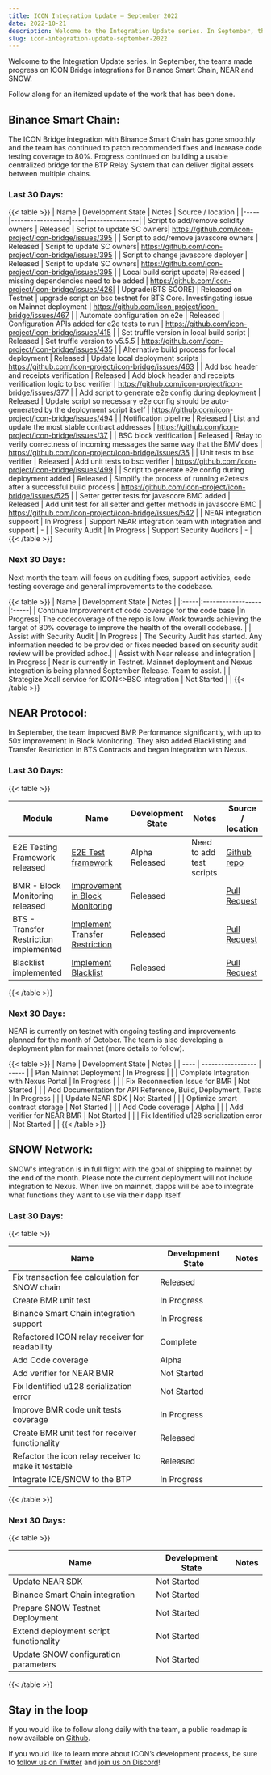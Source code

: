 ```yaml
---
title: ICON Integration Update – September 2022
date: 2022-10-21
description: Welcome to the Integration Update series. In September, the teams made progress on ICON Bridge integrations for Binance Smart Chain, NEAR and SNOW.
slug: icon-integration-update-september-2022
---
```


Welcome to the Integration Update series. In September, the teams made progress on ICON Bridge integrations for Binance Smart Chain, NEAR and SNOW.

Follow along for an itemized update of the work that has been done. 

## Binance Smart Chain:

The ICON Bridge integration with Binance Smart Chain has gone smoothly and the team has continued to patch recommended fixes and increase code testing coverage to 80%. Progress continued on building a usable centralized bridge for the BTP Relay System that can deliver digital assets between multiple chains. 

### Last 30 Days:
{{< table >}}
| Name | Development State | Notes | Source / location |
|-----|------------------|----|----------------| 
| Script to add/remove solidity owners | Released | Script to update SC owners| https://github.com/icon-project/icon-bridge/issues/395 |
| Script to add/remove javascore owners | Released | Script to update SC owners| https://github.com/icon-project/icon-bridge/issues/395 |
| Script to change javascore deployer | Released | Script to update SC owners| https://github.com/icon-project/icon-bridge/issues/395 |
| Local build script update| Released | missing dependencies need to be added | https://github.com/icon-project/icon-bridge/issues/426| 
| Upgrade(BTS SCORE) | Released on Testnet | upgrade script on bsc testnet for BTS Core. Investingating issue on Mainnet deployment | https://github.com/icon-project/icon-bridge/issues/467 | 
| Automate configuration on e2e | Released |  Configuration APIs added for e2e tests to run | https://github.com/icon-project/icon-bridge/issues/415 |
| Set truffle version in local build script | Released | Set truffle version to v5.5.5 | https://github.com/icon-project/icon-bridge/issues/435 |
| Alternative build process for local deployment | Released | Update local deployment scripts | https://github.com/icon-project/icon-bridge/issues/463 |
| Add bsc header and receipts verification | Released | Add block header and receipts verification logic to bsc verifier | https://github.com/icon-project/icon-bridge/issues/377 |
| Add script to generate e2e config during deployment | Released | Update script so necessary e2e config should be auto-generated by the deployment script itself | https://github.com/icon-project/icon-bridge/issues/494 |
| Notification pipeline | Released | List and update the most stable contract addresses | https://github.com/icon-project/icon-bridge/issues/37 |
| BSC block verification | Released | Relay to verify correctness of incoming messages the same way that the BMV does | https://github.com/icon-project/icon-bridge/issues/35 |
| Unit tests to bsc verifier | Released | Add unit tests to bsc verifier | https://github.com/icon-project/icon-bridge/issues/499 |
| Script to generate e2e config during deployment added | Released | Simplify the process of running e2etests after a successful build process | https://github.com/icon-project/icon-bridge/issues/525 |
| Setter getter tests for javascore BMC added | Released | Add unit test for all setter and getter methods in javascore BMC | https://github.com/icon-project/icon-bridge/issues/542 |
| NEAR integration suppoort | In Progress | Support NEAR integration team with integration and support | - |
| Security Audit | In Progress | Support Security Auditors | - |
{{< /table >}}

### Next 30 Days:
Next month the team will focus on auditing fixes, support activities, code testing coverage and general improvements to the codebase.

{{< table >}}
| Name | Development State | Notes |
|:-----|:------------------|:-----|
| Continue Improvement of code coverage for the code base |In Progress| The codecoverage of the repo is low. Work towards achieving the target of 80% coverage to improve the health of the overall codebase. |
| Assist with Security Audit | In Progress | The Security Audit has started. Any information needed to be provided or fixes needed based on security audit review will be provided adhoc.|
| Assist with Near release and integration | In Progress | Near is currently in Testnet. Mainnet deployment and Nexus integration is being planned September Release. Team to assist. |
| Strategize Xcall service for ICON<>BSC integration | Not Started |  |
{{< /table >}}

## NEAR Protocol:

In September, the team improved BMR Performance significantly, with up to 50x improvement in Block Monitoring. They also added Blacklisting and Transfer Restriction in BTS Contracts and began integration with Nexus.


### Last 30 Days:

{{< table >}}

| Module| Name | Development State | Notes | Source / location |
| ---- | --------- | ----------------- | ----- | ----------------- |
| E2E Testing Framework released | [E2E Test framework](https://github.com/icon-project/icon-bridge-planning/issues/47) | Alpha Released | Need to add test scripts  | [Github repo](https://github.com/icon-project/icon-bridge/tree/feat/402-create-chain-api-rpc-client-for-e2e-test/cmd/e2etest/chain/near) |
| BMR - Block Monitoring released | [Improvement in Block Monitoring](https://github.com/icon-project/icon-bridge/issues/387) | Released |  | [Pull Request](https://github.com/icon-project/icon-bridge/pull/401) |
| BTS - Transfer Restriction implemented  | [Implement Transfer Restriction](https://github.com/icon-project/icon-bridge/issues/152) | Released |  | [Pull Request](https://github.com/icon-project/icon-bridge/pull/549) |
| Blacklist implemented | [Implement Blacklist](https://github.com/icon-project/icon-bridge/issues/188) | Released |  | [Pull Request](https://github.com/icon-project/icon-bridge/pull/408) |


{{< /table >}}

### Next 30 Days:

NEAR is currently on testnet with ongoing testing and improvements planned for the month of October. The team is also developing a deployment plan for mainnet (more details to follow).


{{< table >}}
 | Name | Development State | Notes |
| ---- | ----------------- | ----- |
| Plan Mainnet Deployment | In Progress | |
| Complete Integration with Nexus Portal | In Progress | |
| Fix Reconnection Issue for BMR | Not Started | |
| Add Documentation for API Reference, Build, Deployment, Tests | In Progress | |
| Update NEAR SDK | Not Started | |
| Optimize smart contract storage | Not Started | |
| Add Code coverage | Alpha | |
| Add verifier for NEAR BMR | Not Started | |
| Fix Identified u128 serialization error | Not Started | |
{{< /table >}}

## SNOW Network:

SNOW's integration is in full flight with the goal of shipping to mainnet by the end of the month. Please note the current deployment will not include integration to Nexus. When live on mainnet, dapps will be abe to integrate what functions they want to use via their dapp itself.

### Last 30 Days:

{{< table >}}

| Name | Development State | Notes |
| ---- | ----------------- | ----- |
| Fix transaction fee calculation for SNOW chain | Released | |
| Create BMR unit test | In Progress | |
| Binance Smart Chain integration support | In Progress | |
| Refactored ICON relay receiver for readability  | Complete | |
| Add Code coverage | Alpha | |
| Add verifier for NEAR BMR | Not Started | |
| Fix Identified u128 serialization error | Not Started | |
| Improve BMR code unit tests coverage                                                | In Progress       |       | Epic https://github.com/icon-project/icon-bridge/issues/396 |
| Create BMR unit test for receiver functionality                                     | Released          |       | 1) https://github.com/icon-project/icon-bridge/issues/399   |
| Refactor the icon relay receiver to make it testable                                | Released          |       | 2) https://github.com/icon-project/icon-bridge/issues/614   |
| Integrate ICE/SNOW to the BTP                                                       | In Progress       |       | Epic https://github.com/icon-project/icon-bridge/issues/500 |

{{< /table >}}

### Next 30 Days:

{{< table >}}

| Name | Development State | Notes |
| ---- | ----------------- | ----- |
| Update NEAR SDK | Not Started | |
| Binance Smart Chain integration | Not Started | |
| Prepare SNOW Testnet Deployment | Not Started | |
| Extend deployment script functionality | Not Started | |
| Update SNOW configuration parameters | Not Started | |

{{< /table >}}

## Stay in the loop

If you would like to follow along daily with the team, a public roadmap is now available on [Github](https://github.com/orgs/icon-project/projects/4).

If you would like to learn more about ICON’s development process, be sure to [follow us on Twitter](https://twitter.com/helloiconworld) and [join us on Discord](https://discord.com/invite/7a75Hf3cFm)!


